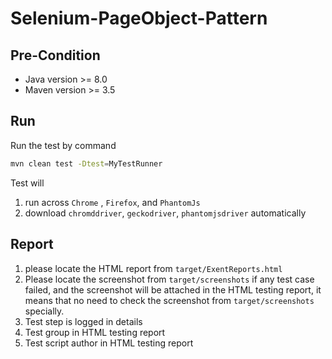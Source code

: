 # Selenium-PageObject-Pattern

## Pre-Condition
- Java version >= 8.0
- Maven version >= 3.5

## Run
Run the test by command

```bash
mvn clean test -Dtest=MyTestRunner
```

Test will
1. run across `Chrome` , `Firefox`, and `PhantomJs`
2. download `chromddriver`, `geckodriver`, `phantomjsdriver` automatically


## Report
1. please locate the HTML report from `target/ExentReports.html`
2. Please locate the screenshot from `target/screenshots` if any test case failed, and the screenshot
will be attached in the HTML testing report, it means that no need to check the screenshot from `target/screenshots` specially.
3. Test step is logged in details
4. Test group in HTML testing report
5. Test script author in HTML testing report